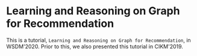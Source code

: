 # Learning and Reasoning on Graph for Recommendation
This is a tutorial, `Learning and Reasoning on Graph for Recommendation`, in WSDM'2020.
Prior to this, we also presented this tutorial in CIKM'2019.
